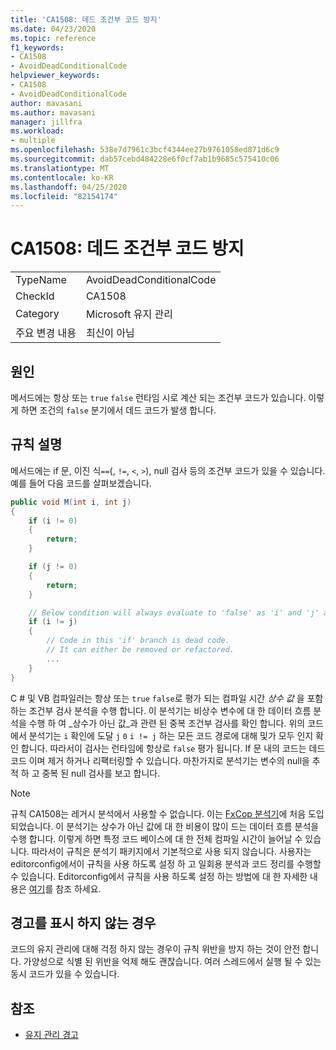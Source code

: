 ```yaml
---
title: 'CA1508: 데드 조건부 코드 방지'
ms.date: 04/23/2020
ms.topic: reference
f1_keywords:
- CA1508
- AvoidDeadConditionalCode
helpviewer_keywords:
- CA1508
- AvoidDeadConditionalCode
author: mavasani
ms.author: mavasani
manager: jillfra
ms.workload:
- multiple
ms.openlocfilehash: 538e7d7961c3bcf4344ee27b9761058ed871d6c9
ms.sourcegitcommit: dab57cebd484228e6f0cf7ab1b9685c575410c06
ms.translationtype: MT
ms.contentlocale: ko-KR
ms.lasthandoff: 04/25/2020
ms.locfileid: "82154174"
---
```

# <a name="ca1508-avoid-dead-conditional-code"></a>CA1508: 데드 조건부 코드 방지

|||
|-|-|
|TypeName|AvoidDeadConditionalCode|
|CheckId|CA1508|
|Category|Microsoft 유지 관리|
|주요 변경 내용|최신이 아님|

## <a name="cause"></a>원인

메서드에는 항상 또는 `true` `false` 런타임 시로 계산 되는 조건부 코드가 있습니다. 이렇게 하면 조건의 `false` 분기에서 데드 코드가 발생 합니다.

## <a name="rule-description"></a>규칙 설명

메서드에는 if 문, 이진 식`==`(, `!=`, `<`, `>`), null 검사 등의 조건부 코드가 있을 수 있습니다. 예를 들어 다음 코드를 살펴보겠습니다.

```csharp
public void M(int i, int j)
{
    if (i != 0)
    {
        return;
    }

    if (j != 0)
    {
        return;
    }

    // Below condition will always evaluate to 'false' as 'i' and 'j' are both '0' here.
    if (i != j)
    {
        // Code in this 'if' branch is dead code.
        // It can either be removed or refactored.
        ...
    }
}
```

C # 및 VB 컴파일러는 항상 또는 `true` `false`로 평가 되는 컴파일 시간 _상수 값_ 을 포함 하는 조건부 검사 분석을 수행 합니다. 이 분석기는 비상수 변수에 대 한 데이터 흐름 분석을 수행 하 여 _상수가 아닌 값_과 관련 된 중복 조건부 검사를 확인 합니다. 위의 코드에서 분석기는 `i` 확인에 도달 `j` `0` `i != j` 하는 모든 코드 경로에 대해 및가 모두 인지 확인 합니다. 따라서이 검사는 런타임에 항상로 `false` 평가 됩니다. If 문 내의 코드는 데드 코드 이며 제거 하거나 리팩터링할 수 있습니다. 마찬가지로 분석기는 변수의 null을 추적 하 고 중복 된 null 검사를 보고 합니다.

> [!NOTE]
> 규칙 CA1508는 레거시 분석에서 사용할 수 없습니다. 이는 [FxCop 분석기](https://www.nuget.org/packages/Microsoft.CodeAnalysis.FxCopAnalyzers)에 처음 도입 되었습니다.
> 이 분석기는 상수가 아닌 값에 대 한 비용이 많이 드는 데이터 흐름 분석을 수행 합니다. 이렇게 하면 특정 코드 베이스에 대 한 전체 컴파일 시간이 늘어날 수 있습니다. 따라서이 규칙은 분석기 패키지에서 기본적으로 사용 되지 않습니다. 사용자는 editorconfig에서이 규칙을 사용 하도록 설정 하 고 일회용 분석과 코드 정리를 수행할 수 있습니다. Editorconfig에서 규칙을 사용 하도록 설정 하는 방법에 대 한 자세한 내용은 [여기](https://docs.microsoft.com/visualstudio/code-quality/use-roslyn-analyzers#rule-severity)를 참조 하세요.

## <a name="when-to-suppress-warnings"></a>경고를 표시 하지 않는 경우

코드의 유지 관리에 대해 걱정 하지 않는 경우이 규칙 위반을 방지 하는 것이 안전 합니다. 가양성으로 식별 된 위반을 억제 해도 괜찮습니다. 여러 스레드에서 실행 될 수 있는 동시 코드가 있을 수 있습니다.

## <a name="see-also"></a>참조

- [유지 관리 경고](../code-quality/maintainability-warnings.md)
